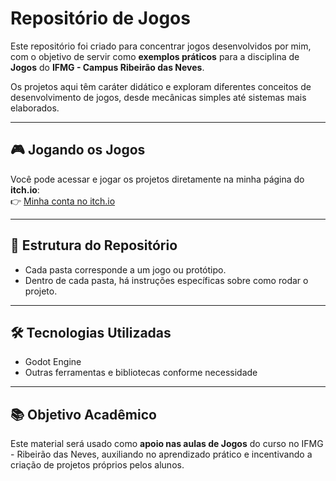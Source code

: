 # Repositório de Jogos

Este repositório foi criado para concentrar jogos desenvolvidos por mim, com o objetivo de servir como **exemplos práticos** para a disciplina de **Jogos** do **IFMG - Campus Ribeirão das Neves**.  

Os projetos aqui têm caráter didático e exploram diferentes conceitos de desenvolvimento de jogos, desde mecânicas simples até sistemas mais elaborados.

---

## 🎮 Jogando os Jogos

Você pode acessar e jogar os projetos diretamente na minha página do **itch.io**:  
👉 [Minha conta no itch.io](https://laertemateus.itch.io)

---

## 📂 Estrutura do Repositório

- Cada pasta corresponde a um jogo ou protótipo.
- Dentro de cada pasta, há instruções específicas sobre como rodar o projeto.

---

## 🛠️ Tecnologias Utilizadas

- Godot Engine  
- Outras ferramentas e bibliotecas conforme necessidade  

---

## 📚 Objetivo Acadêmico

Este material será usado como **apoio nas aulas de Jogos** do curso no IFMG - Ribeirão das Neves, auxiliando no aprendizado prático e incentivando a criação de projetos próprios pelos alunos.
